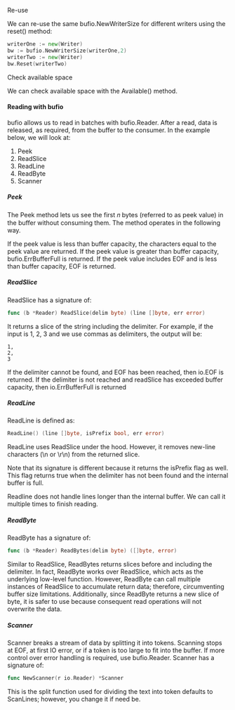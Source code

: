 Re-use


We can re-use the same bufio.NewWriterSize for different writers using the reset() method:

``` go
writerOne := new(Writer)
bw := bufio.NewWriterSize(writerOne,2) 
writerTwo := new(Writer)
bw.Reset(writerTwo) 
```


Check available space

We can check available space with the Available() method.


#### Reading with bufio


bufio allows us to read in batches with bufio.Reader. After a read, data is released, as required, from the buffer to the consumer. In the example below, we will look at:

1. Peek
2. ReadSlice
3. ReadLine
4. ReadByte
5. Scanner


##### Peek
The Peek method lets us see the first 𝑛 bytes (referred to as peek value) in the buffer without consuming them. The method operates in the following way.

If the peek value is less than buffer capacity, the characters equal to the peek value are returned.
If the peek value is greater than buffer capacity, bufio.ErrBufferFull is returned.
If the peek value includes EOF and is less than buffer capacity, EOF is returned.


##### ReadSlice
ReadSlice has a signature of:

``` go 
func (b *Reader) ReadSlice(delim byte) (line []byte, err error)
```

It returns a slice of the string including the delimiter. For example, if the input is 1, 2, 3 and we use commas as delimiters, the output will be:

```
1,
2,
3
```

If the delimiter cannot be found, and EOF has been reached, then io.EOF is returned. If the delimiter is not reached and readSlice has exceeded buffer capacity, then io.ErrBufferFull is returned


##### ReadLine
ReadLine is defined as:

``` go
ReadLine() (line []byte, isPrefix bool, err error)
```
ReadLine uses ReadSlice under the hood. However, it removes new-line characters (\n or \r\n) from the returned slice.

Note that its signature is different because it returns the isPrefix flag as well. This flag returns true when the delimiter has not been found and the internal buffer is full.

Readline does not handle lines longer than the internal buffer. We can call it multiple times to finish reading.


##### ReadByte
ReadByte has a signature of:

``` go
func (b *Reader) ReadBytes(delim byte) ([]byte, error)
```

Similar to ReadSlice, ReadBytes returns slices before and including the delimiter. In fact, ReadByte works over ReadSlice, which acts as the underlying low-level function. However, ReadByte can call multiple instances of ReadSlice to accumulate return data; therefore, circumventing buffer size limitations. Additionally, since ReadByte returns a new slice of byte, it is safer to use because consequent read operations will not overwrite the data.



##### Scanner
Scanner breaks a stream of data by splitting it into tokens. Scanning stops at EOF, at first IO error, or if a token is too large to fit into the buffer. If more control over error handling is required, use bufio.Reader. Scanner has a signature of:

``` go
func NewScanner(r io.Reader) *Scanner
```

This is the split function used for dividing the text into token defaults to ScanLines; however, you change it if need be​.